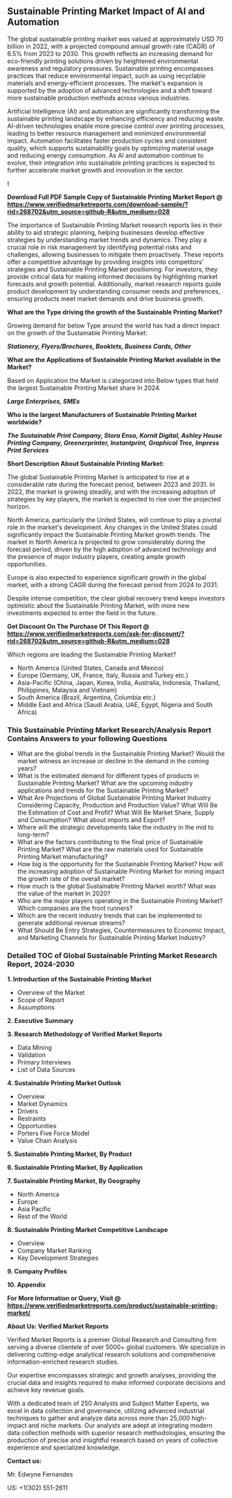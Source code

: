 <h2>Sustainable Printing Market Impact of AI and Automation</h2><p>The global sustainable printing market was valued at approximately USD 70 billion in 2022, with a projected compound annual growth rate (CAGR) of 6.5% from 2023 to 2030. This growth reflects an increasing demand for eco-friendly printing solutions driven by heightened environmental awareness and regulatory pressures. Sustainable printing encompasses practices that reduce environmental impact, such as using recyclable materials and energy-efficient processes. The market's expansion is supported by the adoption of advanced technologies and a shift toward more sustainable production methods across various industries.</p><p>Artificial Intelligence (AI) and automation are significantly transforming the sustainable printing landscape by enhancing efficiency and reducing waste. AI-driven technologies enable more precise control over printing processes, leading to better resource management and minimized environmental impact. Automation facilitates faster production cycles and consistent quality, which supports sustainability goals by optimizing material usage and reducing energy consumption. As AI and automation continue to evolve, their integration into sustainable printing practices is expected to further accelerate market growth and innovation in the sector.</p>t</p><p id="" class=""><strong>Download Full PDF Sample Copy of Sustainable Printing Market Report @ <a href="https://www.verifiedmarketreports.com/download-sample/?rid=268702&utm_source=github-R&utm_medium=028" target="_blank">https://www.verifiedmarketreports.com/download-sample/?rid=268702&utm_source=github-R&utm_medium=028</a></strong></p><p>The importance of&nbsp;Sustainable Printing Market research reports lies in their ability to aid strategic planning, helping businesses develop effective strategies by understanding market trends and dynamics. They play a crucial role in risk management by identifying potential risks and challenges, allowing businesses to mitigate them proactively. These reports offer a competitive advantage by providing insights into competitors' strategies and Sustainable Printing Market positioning. For investors, they provide critical data for making informed decisions by highlighting market forecasts and growth potential. Additionally, market research reports guide product development by understanding consumer needs and preferences, ensuring products meet market demands and drive business growth.</p><p><strong>What are the&nbsp;Type driving the growth of the Sustainable Printing Market?</strong></p><p id="" class="">Growing demand for below Type around the world has had a direct impact on the growth of the Sustainable Printing Market:</p><em><strong>Stationery, Flyers/Brochures, Booklets, Business Cards, Other</strong></em></p><strong>What are the&nbsp;Applications&nbsp;of Sustainable Printing Market available in the Market?</strong></p><p id="" class="">Based on Application the Market is categorized into Below types that held the largest Sustainable Printing Market share In 2024.</p><em><strong>Large Enterprises, SMEs</strong></em></p><strong>Who is the largest Manufacturers of Sustainable Printing Market worldwide?</strong></p><p><em><strong>The Sustainable Print Company, Stora Enso, Kornit Digital, Ashley House Printing Company, Greenerprinter, Instantprint, Graphical Tree, Impress Print Services</strong></em></p><p id="" class=""><strong>Short Description About Sustainable Printing Market:</strong></p><p>The global Sustainable Printing Market is anticipated to rise at a considerable rate during the forecast period, between 2023 and 2031. In 2022, the market is growing steadily, and with the increasing adoption of strategies by key players, the market is expected to rise over the projected horizon.</p><p>North America, particularly the United States, will continue to play a pivotal role in the market's development. Any changes in the United States could significantly impact the Sustainable Printing Market growth trends. The market in North America is projected to grow considerably during the forecast period, driven by the high adoption of advanced technology and the presence of major industry players, creating ample growth opportunities.</p><p>Europe is also expected to experience significant growth in the global market, with a strong CAGR during the forecast period from 2024 to 2031.</p><p>Despite intense competition, the clear global recovery trend keeps investors optimistic about the Sustainable Printing Market, with more new investments expected to enter the field in the future.</p><p id="" class=""><strong>Get Discount On The Purchase Of This Report @ <a href="https://www.verifiedmarketreports.com/ask-for-discount/?rid=268702&utm_source=github-R&utm_medium=028" target="_blank">https://www.verifiedmarketreports.com/ask-for-discount/?rid=268702&utm_source=github-R&utm_medium=028</a></strong></p>Which regions are leading the Sustainable Printing Market?</p><ul><li>North America (United States, Canada and Mexico)</li><li>Europe (Germany, UK, France, Italy, Russia and Turkey etc.)</li><li>Asia-Pacific (China, Japan, Korea, India, Australia, Indonesia, Thailand, Philippines, Malaysia and Vietnam)</li><li>South America (Brazil, Argentina, Columbia etc.)</li><li>Middle East and Africa (Saudi Arabia, UAE, Egypt, Nigeria and South Africa)</li></ul><h3 id="" class="">This Sustainable Printing Market Research/Analysis Report Contains Answers to your following Questions</h3><ul><li>What are the global trends in the Sustainable Printing Market? Would the market witness an increase or decline in the demand in the coming years?</li><li>What is the estimated demand for different types of products in Sustainable Printing Market? What are the upcoming industry applications and trends for the Sustainable Printing Market?</li><li>What Are Projections of Global Sustainable Printing Market Industry Considering Capacity, Production and Production Value? What Will Be the Estimation of Cost and Profit? What Will Be Market Share, Supply and Consumption? What about imports and Export?</li><li>Where will the strategic developments take the industry in the mid to long-term?</li><li>What are the factors contributing to the final price of Sustainable Printing Market? What are the raw materials used for Sustainable Printing Market manufacturing?</li><li>How big is the opportunity for the Sustainable Printing Market? How will the increasing adoption of Sustainable Printing Market for mining impact the growth rate of the overall market?</li><li>How much is the global Sustainable Printing Market worth? What was the value of the market In 2020?</li><li>Who are the major players operating in the Sustainable Printing Market? Which companies are the front runners?</li><li>Which are the recent industry trends that can be implemented to generate additional revenue streams?</li><li>What Should Be Entry Strategies, Countermeasures to Economic Impact, and Marketing Channels for Sustainable Printing Market Industry?</li></ul><h3 id="" class="">Detailed TOC of Global Sustainable Printing Market Research Report, 2024-2030</h3><p id="" class=""><strong>1. Introduction of the Sustainable Printing Market</strong></p><ul><li>Overview of the Market</li><li>Scope of Report</li><li>Assumptions</li></ul><p id="" class=""><strong>2. Executive Summary</strong></p><p id="" class=""><strong>3. Research Methodology of Verified Market Reports</strong></p><ul><li>Data Mining</li><li>Validation</li><li>Primary Interviews</li><li>List of Data Sources</li></ul><p id="" class=""><strong>4. Sustainable Printing Market Outlook</strong></p><ul><li>Overview</li><li>Market Dynamics</li><li>Drivers</li><li>Restraints</li><li>Opportunities</li><li>Porters Five Force Model</li><li>Value Chain Analysis</li></ul><p id="" class=""><strong>5. Sustainable Printing Market, By Product</strong></p><p id="" class=""><strong>6. Sustainable Printing Market, By Application</strong></p><p id="" class=""><strong>7. Sustainable Printing Market, By Geography</strong></p><ul><li>North America</li><li>Europe</li><li>Asia Pacific</li><li>Rest of the World</li></ul><p id="" class=""><strong>8. Sustainable Printing Market Competitive Landscape</strong></p><ul><li>Overview</li><li>Company Market Ranking</li><li>Key Development Strategies</li></ul><p id="" class=""><strong>9. Company Profiles</strong></p><p id="" class=""><strong>10. Appendix</strong></p><p id="" class=""><strong>For More Information or Query, Visit @ <a href="https://www.verifiedmarketreports.com/product/sustainable-printing-market/" target="_blank">https://www.verifiedmarketreports.com/product/sustainable-printing-market/</a></strong></p><p id="" class=""><strong>About Us: Verified Market Reports</strong></p><p id="" class="">Verified Market Reports is a premier Global Research and Consulting firm serving a diverse clientele of over 5000+ global customers. We specialize in delivering cutting-edge analytical research solutions and comprehensive information-enriched research studies.</p><p id="" class="">Our expertise encompasses strategic and growth analyses, providing the crucial data and insights required to make informed corporate decisions and achieve key revenue goals.</p><p id="" class="">With a dedicated team of 250 Analysts and Subject Matter Experts, we excel in data collection and governance, utilizing advanced industrial techniques to gather and analyze data across more than 25,000 high-impact and niche markets. Our analysts are adept at integrating modern data collection methods with superior research methodologies, ensuring the production of precise and insightful research based on years of collective experience and specialized knowledge.</p><p id="" class=""><strong>Contact us:</strong></p><p id="" class="">Mr. Edwyne Fernandes</p><p id="" class="">US: +1(302) 551-2611</p>